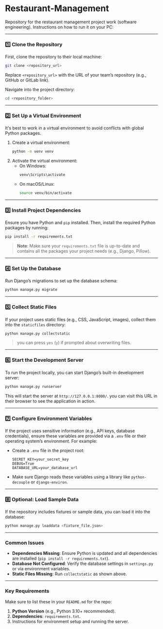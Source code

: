 # Restaurant-Management
Repository for the restaurant management project work (software engineering).
 Instructions on how to run it on your PC:


---

### **1️⃣ Clone the Repository**
First, clone the repository to their local machine:
```bash
git clone <repository_url>
```
Replace `<repository_url>` with the URL of your team’s repository (e.g., GitHub or GitLab link).

Navigate into the project directory:
```bash
cd <repository_folder>
```

---

### **2️⃣ Set Up a Virtual Environment**
It's best to work in a virtual environment to avoid conflicts with global Python packages.

1. Create a virtual environment:
   ```bash
   python -m venv venv
   ```
2. Activate the virtual environment:
   - On Windows:
     ```bash
     venv\Scripts\activate
     ```
   - On macOS/Linux:
     ```bash
     source venv/bin/activate
     ```

---

### **3️⃣ Install Project Dependencies**
Ensure you have Python and `pip` installed. Then, install the required Python packages by running:
```bash
pip install -r requirements.txt
```

> **Note**: Make sure your `requirements.txt` file is up-to-date and contains all the packages your project needs (e.g., Django, Pillow).

---

### **4️⃣ Set Up the Database**
Run Django’s migrations to set up the database schema:
```bash
python manage.py migrate
```

---

### **5️⃣ Collect Static Files**
If your project uses static files (e.g., CSS, JavaScript, images), collect them into the `staticfiles` directory:
```bash
python manage.py collectstatic
```
> you can press `yes` (`y`) if prompted about overwriting files.

---

### **6️⃣ Start the Development Server**
To run the project locally, you can start Django’s built-in development server:
```bash
python manage.py runserver
```

This will start the server at `http://127.0.0.1:8000/`. you can visit this URL in their browser to see the application in action.

---

### **7️⃣ Configure Environment Variables**
If the project uses sensitive information (e.g., API keys, database credentials), ensure these variables are provided via a `.env` file or their operating system’s environment. For example:
- Create a `.env` file in the project root:
  ```plaintext
  SECRET_KEY=your_secret_key
  DEBUG=True
  DATABASE_URL=your_database_url
  ```
- Make sure Django reads these variables using a library like `python-decouple` or `django-environ`.

---

### **8️⃣ Optional: Load Sample Data**
If the repository includes fixtures or sample data, you can load it into the database:
```bash
python manage.py loaddata <fixture_file.json>
```

---

### **Common Issues**
- **Dependencies Missing**: Ensure Python is updated and all dependencies are installed (`pip install -r requirements.txt`).
- **Database Not Configured**: Verify the database settings in `settings.py` or via environment variables.
- **Static Files Missing**: Run `collectstatic` as shown above.

---

### **Key Requirements**
Make sure to list these in your `README.md` for the repo:
1. **Python Version** (e.g., Python 3.10+ recommended).
2. **Dependencies**: `requirements.txt`.
3. Instructions for environment setup and running the server.


